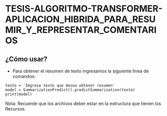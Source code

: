 # TESIS-ALGORITMO-TRANSFORMER-APLICACION_HIBRIDA_PARA_RESUMIR_Y_REPRESENTAR_COMENTARIOS

## ¿Cómo usar?

- Para obtener el resumen de texto ingresamos la siguiente linea de comandos: 

```
texto = 'Imgrese texto que desea obtener resumen'
model = SummarizationPredict().predictSummarization(texto)
print(model)
```

Nota: Recuerde que los archivos deber estar en la estructura que tienen los Recursos. 

